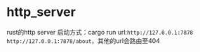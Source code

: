 # http_server
rust的http server
启动方式：cargo run
url:`http://127.0.0.1:7878` `http://127.0.0.1:7878/about`，其他的url会路由至404
